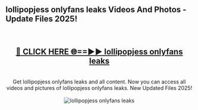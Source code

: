 <h2>lollipopjess onlyfans leaks Videos And Photos - Update Files 2025!</h2>
<br>
<div align="center">
<h2><a href="https://top-ai-tools.click/QrbHav" rel="nofollow">🔴 CLICK HERE 🌐==►► lollipopjess onlyfans leaks</a></h2>
<br>
Get lollipopjess onlyfans leaks and all content. Now you can access all videos and pictures of lollipopjess onlyfans leaks. New Updated Files 2025!
<br>
<br>
<a href="https://top-ai-tools.click/QrbHav" rel="nofollow" data-target="animated-image.originalLink"><img src="https://i.ibb.co.com/WyWwxjT/player-gif2.gif" alt="lollipopjess onlyfans leaks" style="max-width: 100%; display: inline-block;" data-target="animated-image.originalImage"></a>
</div>
<br>